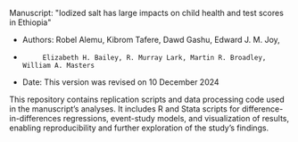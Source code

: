 Manuscript: "Iodized salt has large impacts on child health and test scores in Ethiopia"
* Authors: Robel Alemu, Kibrom Tafere, Dawd Gashu, Edward J. M. Joy, 
*          Elizabeth H. Bailey, R. Murray Lark, Martin R. Broadley, William A. Masters
* Date: This version was revised on 10 December 2024

This repository contains replication scripts and data processing code used in the manuscript’s analyses. It includes R and Stata scripts for difference-in-differences regressions, event-study models, and visualization of results, enabling reproducibility and further exploration of the study’s findings.